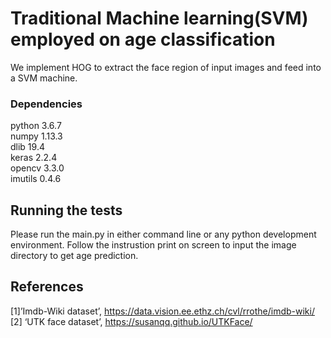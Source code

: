 
# Traditional Machine learning(SVM) employed on age classification
We implement HOG to extract the face region of input images and feed into a SVM machine. 



### Dependencies
python 3.6.7<br />
numpy 1.13.3<br />
dlib 19.4<br />
keras 2.2.4<br />
opencv 3.3.0<br />
imutils 0.4.6

## Running the tests

Please run the main.py in either command line or any python development environment. Follow the instrustion print on screen
to input the image directory to get age prediction. 


## References

[1]’Imdb-Wiki dataset’, https://data.vision.ee.ethz.ch/cvl/rrothe/imdb-wiki/<br />
[2] ‘UTK face dataset’, https://susanqq.github.io/UTKFace/<br />
